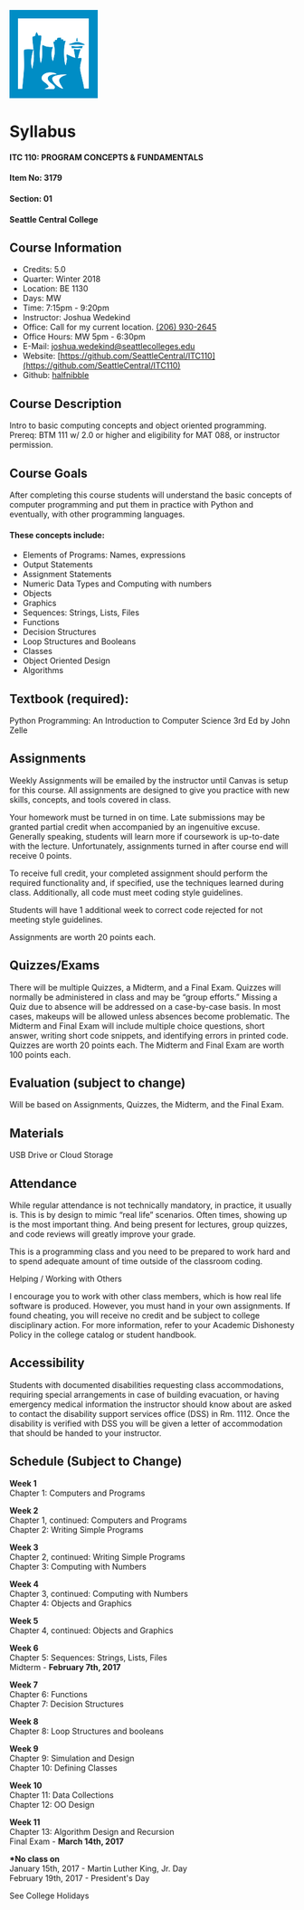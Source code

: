![](SeattleCentralLogo.png)
# Syllabus

#### ITC 110: PROGRAM CONCEPTS & FUNDAMENTALS
#### Item No: 3179
#### Section: 01
#### Seattle Central College

## Course Information

* Credits: 5.0 
* Quarter: Winter 2018
* Location: BE 1130
* Days: MW
* Time: 7:15pm - 9:20pm
* Instructor: Joshua Wedekind
* Office: Call for my current location. [(206) 930-2645](tel:+12069302645)
* Office Hours:  MW 5pm - 6:30pm
* E-Mail: [joshua.wedekind@seattlecolleges.edu](mailto:joshua.wedekind@seattlecolleges.edu)
* Website: [https://github.com/SeattleCentral/ITC110](https://github.com/SeattleCentral/ITC110)
* Github: [halfnibble](https://github.com/halfnibble)

## Course Description

Intro to basic computing concepts and object oriented programming. Prereq: BTM 111 w/ 2.0 or higher and eligibility for MAT 088, or instructor permission.
 
## Course Goals

After completing this course students will understand the basic concepts of computer programming and put them in practice with Python and eventually, with other programming languages. 

#### These concepts include:
* Elements of Programs: Names, expressions
* Output Statements
* Assignment Statements
* Numeric Data Types and Computing with numbers
* Objects
* Graphics
* Sequences: Strings, Lists, Files
* Functions
* Decision Structures
* Loop Structures and Booleans
* Classes
* Object Oriented Design
* Algorithms

## Textbook (required):

Python Programming: An Introduction to Computer Science 3rd Ed by John Zelle

## Assignments

Weekly Assignments will be emailed by the instructor until Canvas is setup for this course. All assignments are designed to give you practice with new skills, concepts, and tools covered in class.

Your homework must be turned in on time. Late submissions may be granted partial credit when accompanied by an ingenuitive excuse. Generally speaking, students will learn more if coursework is up-to-date with the lecture. Unfortunately, assignments turned in after course end will receive 0 points. 

To receive full credit, your completed assignment should perform the required functionality and, if specified, use the techniques learned during class. Additionally, all code must meet coding style guidelines. 

Students will have 1 additional week to correct code rejected for not meeting style guidelines. 

Assignments are worth 20 points each.

## Quizzes/Exams

There will be multiple Quizzes, a Midterm, and a Final Exam.
Quizzes will normally be administered in class and may be “group efforts.”
Missing a Quiz due to absence will be addressed on a case-by-case basis. In most cases, makeups will be allowed unless absences become problematic.
The Midterm and Final Exam will include multiple choice questions, short answer, writing short code snippets, and identifying errors in printed code.
Quizzes are worth 20 points each.
The Midterm and Final Exam are worth 100 points each.

## Evaluation (subject to change)

Will be based on Assignments, Quizzes, the Midterm, and the Final Exam.



## Materials

USB Drive or Cloud Storage 

## Attendance 

While regular attendance is not technically mandatory, in practice, it usually is. This is by design to mimic “real life” scenarios. Often times, showing up is the most important thing. And being present for lectures, group quizzes, and code reviews will greatly improve your grade.  

This is a programming class and you need to be prepared to work hard and to spend adequate amount of time outside of the classroom coding.   

Helping / Working with Others

I encourage you to work with other class members, which is how real life software is produced. However,  you must hand in your own assignments. If found cheating,  you will receive no credit and be subject to college disciplinary action. For more information, refer to your Academic Dishonesty Policy in the college catalog or student handbook.

## Accessibility

Students with documented disabilities requesting class accommodations, requiring special arrangements in case of building evacuation, or having emergency medical information the instructor should know about are asked to contact the disability support services office (DSS) in Rm. 1112. Once the disability is verified with DSS you will be given a letter of accommodation that should be handed to your instructor.


## Schedule (Subject to Change)

**Week 1**<br>
Chapter 1: Computers and Programs

**Week 2**<br>
Chapter 1, continued: Computers and Programs<br>
Chapter 2: Writing Simple Programs

**Week 3**<br>
Chapter 2, continued: Writing Simple Programs<br>
Chapter 3: Computing with Numbers

**Week 4**<br>
Chapter 3, continued: Computing with Numbers<br>
Chapter 4: Objects and Graphics

**Week 5**<br>
Chapter 4, continued: Objects and Graphics

**Week 6**<br>
Chapter 5: Sequences: Strings, Lists, Files<br>
Midterm - **February 7th, 2017**

**Week 7**<br>
Chapter 6: Functions<br>
Chapter 7: Decision Structures

**Week 8**<br>
Chapter 8: Loop Structures and booleans

**Week 9**<br>
Chapter 9: Simulation and Design<br>
Chapter 10: Defining Classes

**Week 10**<br>
Chapter 11: Data Collections<br>
Chapter 12: OO Design

**Week 11**<br>
Chapter 13: Algorithm Design and Recursion<br>
Final Exam - **March 14th, 2017**

**\*No class on**<br>
January 15th, 2017 - Martin Luther King, Jr. Day<br>
February 19th, 2017 - President's Day

See College Holidays
